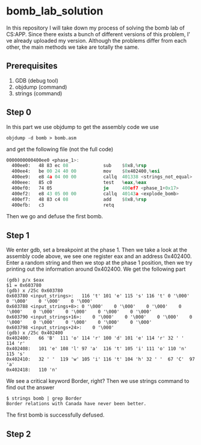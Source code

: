 # bomb_lab_solution

In this repository I will take down my process of solving the bomb lab of CS:APP. Since there exists a bunch of different versions of this problem, I' ve already uploaded my version. Although the problems differ from each other, the main methods we take are totally the same.

## Prerequisites
1. GDB (debug tool)
2. objdump  (command)
3. strings (command)

## Step 0
In this part we use objdump to get the assembly code
we use 
``` 
objdump -d bomb > bomb.asm
```
and get the following file (not the full code)
``` asm
0000000000400ee0 <phase_1>:
  400ee0:	48 83 ec 08          	sub    $0x8,%rsp
  400ee4:	be 00 24 40 00       	mov    $0x402400,%esi
  400ee9:	e8 4a 04 00 00       	callq  401338 <strings_not_equal>
  400eee:	85 c0                	test   %eax,%eax
  400ef0:	74 05                	je     400ef7 <phase_1+0x17>
  400ef2:	e8 43 05 00 00       	callq  40143a <explode_bomb>
  400ef7:	48 83 c4 08          	add    $0x8,%rsp
  400efb:	c3                   	retq   

```
Then we go and defuse the first bomb. 

## Step 1
We enter gdb, set a breakpoint at the phase 1.
Then we take a look at the assembly code above, we see one register eax and an address 0x402400. 
Enter a random string and then we stop at the phase 1 position, then we try printing out the information around 0x402400. 
We get the following part
``` 
(gdb) p/x $eax
$1 = 0x603780
(gdb) x /25c 0x603780
0x603780 <input_strings>:	116 't'	101 'e'	115 's'	116 't'	0 '\000'	0 '\000'	0 '\000'	0 '\000'
0x603788 <input_strings+8>:	0 '\000'	0 '\000'	0 '\000'	0 '\000'	0 '\000'	0 '\000'	0 '\000'	0 '\000'
0x603790 <input_strings+16>:	0 '\000'	0 '\000'	0 '\000'	0 '\000'	0 '\000'	0 '\000'	0 '\000'	0 '\000'
0x603798 <input_strings+24>:	0 '\000'
(gdb) x /25c 0x402400
0x402400:	66 'B'	111 'o'	114 'r'	100 'd'	101 'e'	114 'r'	32 ' '	114 'r'
0x402408:	101 'e'	108 'l'	97 'a'	116 't'	105 'i'	111 'o'	110 'n'	115 's'
0x402410:	32 ' '	119 'w'	105 'i'	116 't'	104 'h'	32 ' '	67 'C'	97 'a'
0x402418:	110 'n'
```
We see a critical keyword Border, right?
Then we use strings command to find out the answer
```
$ strings bomb | grep Border
Border relations with Canada have never been better.
```
The first bomb is successfully defused.

## Step 2

